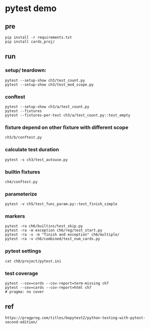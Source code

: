 # pytest demo

## pre
    pip install -r requirements.txt
    pip install cards_proj/

## run
    
### setup/ teardown:
    pytest --setup-show ch3/test_count.py
    pytest --setup-show ch3/test_mod_scope.py

### conftest
    pytest --setup-show ch3/a/test_count.py
    pytest --fixtures
    pytest --fixtures-per-test ch3/a/test_count.py::test_empty


### fixture depend on other fixture with different scope
    ch3/b/conftest.py

### calculate test duration
    pytest -s ch3/test_autouse.py
    
### builtin fixtures
    ch4/conftest.py

### parameterize
    pytest -v ch5/test_func_param.py::test_finish_simple

### markers
    pytest -ra ch6/builtins/test_skip.py
    pytest -ra -m exception ch6/reg/test_start.py
    pytest -ra -v -m "finish and exception" ch6/multiple/
    pytest -ra -v ch6/combined/test_num_cards.py

### pytest settings
    cat ch8/project/pytest.ini

### test coverage
    pytest --cov=cards --cov-report=term-missing ch7
    pytest --cov=cards --cov-report=html ch7
    # pragma: no cover

## ref
    https://pragprog.com/titles/bopytest2/python-testing-with-pytest-second-edition/